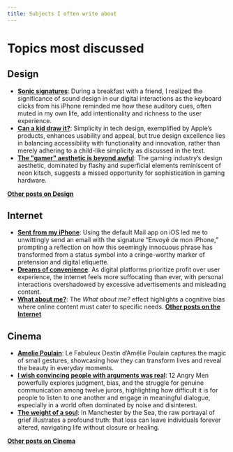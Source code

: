 ```yaml
---
title: Subjects I often write about
---
```

# Topics most discussed

## Design
- **[Sonic signatures](asonicsignature)**: During a breakfast with a friend, I realized the significance of sound design in our digital interactions as the keyboard clicks from his iPhone reminded me how these auditory cues, often muted in my own life, add intentionality and richness to the user experience.
- **[Can a kid draw it?](canakiddrawit)**: Simplicity in tech design, exemplified by Apple’s products, enhances usability and appeal, but true design excellence lies in balancing accessibility with functionality and innovation, rather than merely adhering to a child-like simplicity as discussed in the text.
- **[The "gamer" aesthetic is beyond awful](gamer)**: The gaming industry’s design aesthetic, dominated by flashy and superficial elements reminiscent of neon kitsch, suggests a missed opportunity for sophistication in gaming hardware.

**[Other posts on Design](tags/design)**

## Internet
- **[Sent from my iPhone](sentmyfromiphone)**: Using the default Mail app on iOS led me to unwittingly send an email with the signature “Envoyé de mon iPhone,” prompting a reflection on how this seemingly innocuous phrase has transformed from a status symbol into a cringe-worthy marker of pretension and digital etiquette.
- **[Dreams of convenience](dreamsofconvenience)**: As digital platforms prioritize profit over user experience, the internet feels more suffocating than ever, with personal interactions overshadowed by excessive advertisements and misleading content.
- **[What about me?](whataboutme)**: The <i>What about me?</i> effect highlights a cognitive bias where online content must cater to specific needs.
**[Other posts on the Internet](tags/internet)**

## Cinema
- **[Amelie Poulain](amelie)**: Le Fabuleux Destin d’Amélie Poulain captures the magic of small gestures, showcasing how they can transform lives and reveal the beauty in everyday moments.
- **[I wish convincing people with arguments was real](arguments)**: 12 Angry Men powerfully explores judgment, bias, and the struggle for genuine communication among twelve jurors, highlighting how difficult it is for people to listen to one another and engage in meaningful dialogue, especially in a world often dominated by noise and disinterest.
- **[The weight of a soul](manchester)**: In Manchester by the Sea, the raw portrayal of grief illustrates a profound truth: that loss can leave individuals forever altered, navigating life without closure or healing.

**[Other posts on Cinema](tags/cinema)**
